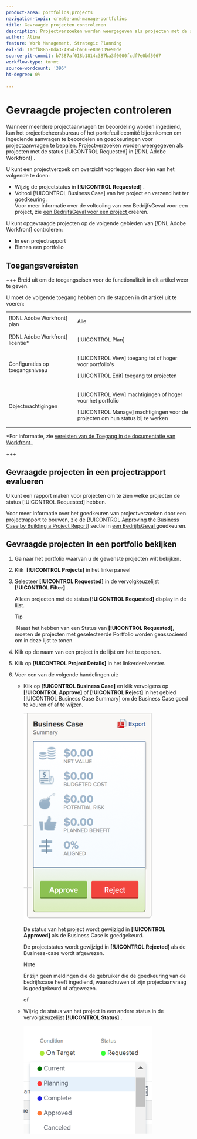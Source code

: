 ```yaml
---
product-area: portfolios;projects
navigation-topic: create-and-manage-portfolios
title: Gevraagde projecten controleren
description: Projectverzoeken worden weergegeven als projecten met de status [!UICONTROL Requested] in Adobe Workfront. Dit artikel beschrijft hoe te om projectverzoeken te herzien.
author: Alina
feature: Work Management, Strategic Planning
exl-id: 1acfb885-0da3-495d-ba66-e80e339e90de
source-git-commit: b7387af018b1814c387ba3f0000fcdf7e0bf5067
workflow-type: tm+mt
source-wordcount: '396'
ht-degree: 0%

---
```


# Gevraagde projecten controleren

Wanneer meerdere projectaanvragen ter beoordeling worden ingediend, kan het projectbeheersbureau of het portefeuillecomité bijeenkomen om ingediende aanvragen te beoordelen en goedkeuringen voor projectaanvragen te bepalen. Projectverzoeken worden weergegeven als projecten met de status [!UICONTROL Requested] in [!DNL Adobe Workfront] .

U kunt een projectverzoek om overzicht voorleggen door één van het volgende te doen:

* Wijzig de projectstatus in **[!UICONTROL Requested]** .
* Voltooi [!UICONTROL Business Case] van het project en verzend het ter goedkeuring.\
   Voor meer informatie over de voltooiing van een BedrijfsGeval voor een project, zie [ een BedrijfsGeval voor een project ](../../../manage-work/projects/define-a-business-case/create-business-case.md) creëren.

U kunt opgevraagde projecten op de volgende gebieden van [!DNL Adobe Workfront] controleren:

* In een projectrapport
* Binnen een portfolio

## Toegangsvereisten

+++ Breid uit om de toegangseisen voor de functionaliteit in dit artikel weer te geven.

U moet de volgende toegang hebben om de stappen in dit artikel uit te voeren:

<table style="table-layout:auto"> 
 <col> 
 <col> 
 <tbody> 
  <tr> 
   <td role="rowheader">[!DNL Adobe Workfront] plan</td> 
   <td><p>Alle</p> </td> 
  </tr> 
  <tr> 
   <td role="rowheader">[!DNL Adobe Workfront] licentie*</td> 
   <td> <p>[!UICONTROL Plan] </p> </td> 
  </tr> 
  <tr> 
   <td role="rowheader">Configuraties op toegangsniveau</td> 
   <td> <p>[!UICONTROL View] toegang tot of hoger voor portfolio's</p> <p>[!UICONTROL Edit] toegang tot projecten</p>  </td> 
  </tr> 
  <tr> 
   <td role="rowheader">Objectmachtigingen</td> 
   <td> <p>[!UICONTROL View] machtigingen of hoger voor het portfolio</p> <p>[!UICONTROL Manage] machtigingen voor de projecten om hun status bij te werken</p>  </td> 
  </tr> 
 </tbody> 
</table>

*For informatie, zie [ vereisten van de Toegang in de documentatie van Workfront ](/help/quicksilver/administration-and-setup/add-users/access-levels-and-object-permissions/access-level-requirements-in-documentation.md).

+++

## Gevraagde projecten in een projectrapport evalueren

U kunt een rapport maken voor projecten om te zien welke projecten de status [!UICONTROL Requested] hebben.

Voor meer informatie over het goedkeuren van projectverzoeken door een projectrapport te bouwen, zie de [[!UICONTROL Approving the Business Case by Building a Project Report]](../../../manage-work/projects/define-a-business-case/approve-business-case.md#build-a-report) sectie in [ een BedrijfsGeval ](../../../manage-work/projects/define-a-business-case/approve-business-case.md) goedkeuren. 

## Gevraagde projecten in een portfolio bekijken

1. Ga naar het portfolio waarvan u de gewenste projecten wilt bekijken.
1. Klik &#x200B; **[!UICONTROL Projects]** in het linkerpaneel
1. Selecteer **[!UICONTROL Requested]** in de vervolgkeuzelijst **[!UICONTROL Filter]** .

   Alleen projecten met de status **[!UICONTROL Requested]** display in de lijst.

   >[!TIP]
   >
   > Naast het hebben van een Status van **[!UICONTROL Requested]**, moeten de projecten met geselecteerde Portfolio worden geassocieerd om in deze lijst te tonen.

1. Klik op de naam van een project in de lijst om het te openen.
1. Klik op **[!UICONTROL Project Details]** in het linkerdeelvenster.
1. Voer een van de volgende handelingen uit:

   * Klik op **[!UICONTROL Business Case]** en klik vervolgens op **[!UICONTROL Approve]** of **[!UICONTROL Reject]** in het gebied [!UICONTROL Business Case Summary] om de Business Case goed te keuren of af te wijzen.

     ![ accept_or_weiger_business_case.png ](assets/approve-or-reject-business-case-350x563.png)

     De status van het project wordt gewijzigd in **[!UICONTROL Approved]** als de Business Case is goedgekeurd.

     De projectstatus wordt gewijzigd in **[!UICONTROL Rejected]** als de Business-case wordt afgewezen.

     >[!NOTE]
     >
     >Er zijn geen meldingen die de gebruiker die de goedkeuring van de bedrijfscase heeft ingediend, waarschuwen of zijn projectaanvraag is goedgekeurd of afgewezen. 

     of

   * Wijzig de status van het project in een andere status in de vervolgkeuzelijst **[!UICONTROL Status]** .

     ![ het projectstatus van de Verandering van dropdown ](assets/project-status-change-from-drop-down-in-header-nwe-350x294.png)
 

 
